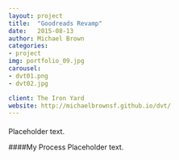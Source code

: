 ```yaml
---
layout: project
title:  "Goodreads Revamp"
date:   2015-08-13
author: Michael Brown
categories:
- project
img: portfolio_09.jpg
carousel:
- dvt01.png
- dvt02.jpg

client: The Iron Yard
website: http://michaelbrownsf.github.io/dvt/
---
```

####
Placeholder text.

####My Process
Placeholder text.
